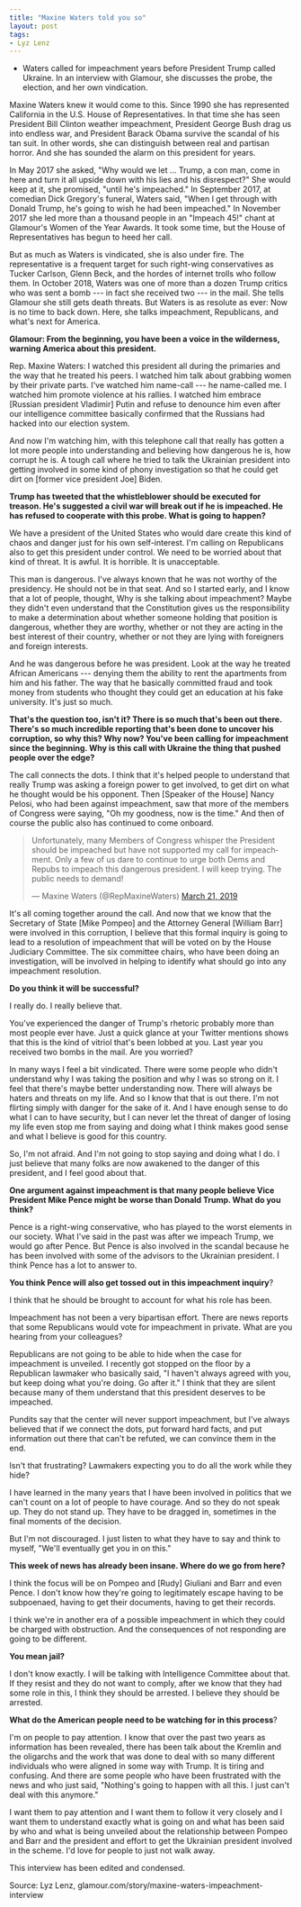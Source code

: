 ```yaml
---
title: "Maxine Waters told you so"
layout: post
tags:
- Lyz Lenz
---
```


- Waters called for impeachment years before President Trump called Ukraine. In an interview with Glamour, she discusses the probe, the election, and her own vindication.

Maxine Waters knew it would come to this. Since 1990 she has represented California in the U.S. House of Representatives. In that time she has seen President Bill Clinton weather impeachment, President George Bush drag us into endless war, and President Barack Obama survive the scandal of his tan suit. In other words, she can distinguish between real and partisan horror. And she has sounded the alarm on this president for years.

In May 2017 she asked, "Why would we let ... Trump, a con man, come in here and turn it all upside down with his lies and his disrespect?" She would keep at it, she promised, "until he's impeached." In September 2017, at comedian Dick Gregory's funeral, Waters said, "When I get through with Donald Trump, he's going to wish he had been impeached." In November 2017 she led more than a thousand people in an "Impeach 45!" chant at Glamour's Women of the Year Awards. It took some time, but the House of Representatives has begun to heed her call.

But as much as Waters is vindicated, she is also under fire. The representative is a frequent target for such right-wing conservatives as Tucker Carlson, Glenn Beck, and the hordes of internet trolls who follow them. In October 2018, Waters was one of more than a dozen Trump critics who was sent a bomb --- in fact she received two --- in the mail. She tells Glamour she still gets death threats. But Waters is as resolute as ever: Now is no time to back down. Here, she talks impeachment, Republicans, and what's next for America.

**Glamour: From the beginning, you have been a voice in the wilderness, warning America about this president.**

Rep. Maxine Waters: I watched this president all during the primaries and the way that he treated his peers. I watched him talk about grabbing women by their private parts. I've watched him name-call --- he name-called me. I watched him promote violence at his rallies. I watched him embrace \[Russian president Vladimir\] Putin and refuse to denounce him even after our intelligence committee basically confirmed that the Russians had hacked into our election system.

And now I'm watching him, with this telephone call that really has gotten a lot more people into understanding and believing how dangerous he is, how corrupt he is. A tough call where he tried to talk the Ukrainian president into getting involved in some kind of phony investigation so that he could get dirt on \[former vice president Joe\] Biden.

**Trump has tweeted that the whistleblower should be executed for treason. He's suggested a civil war will break out if he is impeached. He has refused to cooperate with this probe. What is going to happen?**

We have a president of the United States who would dare create this kind of chaos and danger just for his own self-interest. I'm calling on Republicans also to get this president under control. We need to be worried about that kind of threat. It is awful. It is horrible. It is unacceptable.

This man is dangerous. I've always known that he was not worthy of the presidency. He should not be in that seat. And so I started early, and I know that a lot of people, thought, Why is she talking about impeachment? Maybe they didn't even understand that the Constitution gives us the responsibility to make a determination about whether someone holding that position is dangerous, whether they are worthy, whether or not they are acting in the best interest of their country, whether or not they are lying with foreigners and foreign interests.

And he was dangerous before he was president. Look at the way he treated African Americans --- denying them the ability to rent the apartments from him and his father. The way that he basically committed fraud and took money from students who thought they could get an education at his fake university. It's just so much.

**That's the question too, isn't it? There is so much that's been out there. There's so much incredible reporting that's been done to uncover his corruption, so why this? Why now? You've been calling for impeachment since the beginning. Why is this call with Ukraine the thing that pushed people over the edge?**

The call connects the dots. I think that it's helped people to understand that really Trump was asking a foreign power to get involved, to get dirt on what he thought would be his opponent. Then \[Speaker of the House\] Nancy Pelosi, who had been against impeachment, saw that more of the members of Congress were saying, "Oh my goodness, now is the time." And then of course the public also has continued to come onboard.

<blockquote class="twitter-tweet"><p lang="en" dir="ltr">Unfortunately, many Members of Congress whisper the President should be impeached but have not supported my call for impeachment. Only a few of us dare to continue to urge both Dems and Repubs to impeach this dangerous president. I will keep trying. The public needs to demand!</p>&mdash; Maxine Waters (@RepMaxineWaters) <a href="https://twitter.com/RepMaxineWaters/status/1108747760566714368?ref_src=twsrc%5Etfw">March 21, 2019</a></blockquote> <script async src="https://platform.twitter.com/widgets.js" charset="utf-8"></script>

It's all coming together around the call. And now that we know that the Secretary of State \[Mike Pompeo\] and the Attorney General \[William Barr\] were involved in this corruption, I believe that this formal inquiry is going to lead to a resolution of impeachment that will be voted on by the House Judiciary Committee. The six committee chairs, who have been doing an investigation, will be involved in helping to identify what should go into any impeachment resolution.

**Do you think it will be successful?**

I really do. I really believe that.

You've experienced the danger of Trump's rhetoric probably more than most people ever have. Just a quick glance at your Twitter mentions shows that this is the kind of vitriol that's been lobbed at you. Last year you received two bombs in the mail. Are you worried?

In many ways I feel a bit vindicated. There were some people who didn't understand why I was taking the position and why I was so strong on it. I feel that there's maybe better understanding now. There will always be haters and threats on my life. And so I know that that is out there. I'm not flirting simply with danger for the sake of it. And I have enough sense to do what I can to have security, but I can never let the threat of danger of losing my life even stop me from saying and doing what I think makes good sense and what I believe is good for this country.

So, I'm not afraid. And I'm not going to stop saying and doing what I do. I just believe that many folks are now awakened to the danger of this president, and I feel good about that.

**One argument against impeachment is that many people believe Vice President Mike Pence might be worse than Donald Trump. What do you think?**

Pence is a right-wing conservative, who has played to the worst elements in our society. What I've said in the past was after we impeach Trump, we would go after Pence. But Pence is also involved in the scandal because he has been involved with some of the advisors to the Ukrainian president. I think Pence has a lot to answer to.

**You think Pence will also get tossed out in this impeachment inquiry**?

I think that he should be brought to account for what his role has been.

Impeachment has not been a very bipartisan effort. There are news reports that some Republicans would vote for impeachment in private. What are you hearing from your colleagues?

Republicans are not going to be able to hide when the case for impeachment is unveiled. I recently got stopped on the floor by a Republican lawmaker who basically said, "I haven't always agreed with you, but keep doing what you're doing. Go after it." I think that they are silent because many of them understand that this president deserves to be impeached.

Pundits say that the center will never support impeachment, but I've always believed that if we connect the dots, put forward hard facts, and put information out there that can't be refuted, we can convince them in the end.

Isn't that frustrating? Lawmakers expecting you to do all the work while they hide?

I have learned in the many years that I have been involved in politics that we can't count on a lot of people to have courage. And so they do not speak up. They do not stand up. They have to be dragged in, sometimes in the final moments of the decision.

But I'm not discouraged. I just listen to what they have to say and think to myself, "We'll eventually get you in on this."

**This week of news has already been insane. Where do we go from here?**

I think the focus will be on Pompeo and \[Rudy\] Giuliani and Barr and even Pence. I don't know how they're going to legitimately escape having to be subpoenaed, having to get their documents, having to get their records.

I think we're in another era of a possible impeachment in which they could be charged with obstruction. And the consequences of not responding are going to be different.

**You mean jail?**

I don't know exactly. I will be talking with Intelligence Committee about that. If they resist and they do not want to comply, after we know that they had some role in this, I think they should be arrested. I believe they should be arrested.

**What do the American people need to be watching for in this process**?

I'm on people to pay attention. I know that over the past two years as information has been revealed, there has been talk about the Kremlin and the oligarchs and the work that was done to deal with so many different individuals who were aligned in some way with Trump. It is tiring and confusing. And there are some people who have been frustrated with the news and who just said, "Nothing's going to happen with all this. I just can't deal with this anymore."

I want them to pay attention and I want them to follow it very closely and I want them to understand exactly what is going on and what has been said by who and what is being unveiled about the relationship between Pompeo and Barr and the president and effort to get the Ukrainian president involved in the scheme. I'd love for people to just not walk away.

This interview has been edited and condensed.

Source: Lyz Lenz, glamour.com/story/maxine-waters-impeachment-interview

